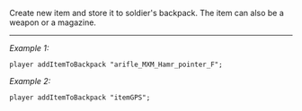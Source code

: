 Create new item and store it to soldier's backpack. The item can also be a weapon or a magazine.


---
*Example 1:*
```sqf
player addItemToBackpack "arifle_MXM_Hamr_pointer_F";
```

*Example 2:*
```sqf
player addItemToBackpack "itemGPS";
```